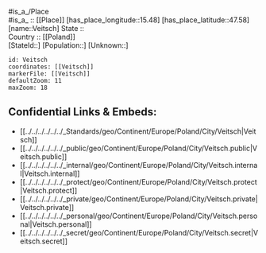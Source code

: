 ﻿---
location: [47.58,15.48] 
mapzoom: [7,12] 
mapmarker: city 
type: City
tags:
- geo/City


SpocWebEntityId: 35231
isDeleted: false
confidential: public

---
#is_a_/Place  
#is_a_ :: [[Place]] 
[has_place_longitude::15.48] 
[has_place_latitude::47.58] 
[name::Veitsch] 
State ::  
Country :: [[Poland]]  
[StateId::] 
[Population::] 
[Unknown::] 


```leaflet
id: Veitsch
coordinates: [[Veitsch]] 
markerFile: [[Veitsch]] 
defaultZoom: 11 
maxZoom: 18
```


## Confidential Links & Embeds: 
- [[../../../../../../_Standards/geo/Continent/Europe/Poland/City/Veitsch|Veitsch]] 
- [[../../../../../../_public/geo/Continent/Europe/Poland/City/Veitsch.public|Veitsch.public]] 
- [[../../../../../../_internal/geo/Continent/Europe/Poland/City/Veitsch.internal|Veitsch.internal]] 
- [[../../../../../../_protect/geo/Continent/Europe/Poland/City/Veitsch.protect|Veitsch.protect]] 
- [[../../../../../../_private/geo/Continent/Europe/Poland/City/Veitsch.private|Veitsch.private]] 
- [[../../../../../../_personal/geo/Continent/Europe/Poland/City/Veitsch.personal|Veitsch.personal]] 
- [[../../../../../../_secret/geo/Continent/Europe/Poland/City/Veitsch.secret|Veitsch.secret]] 
